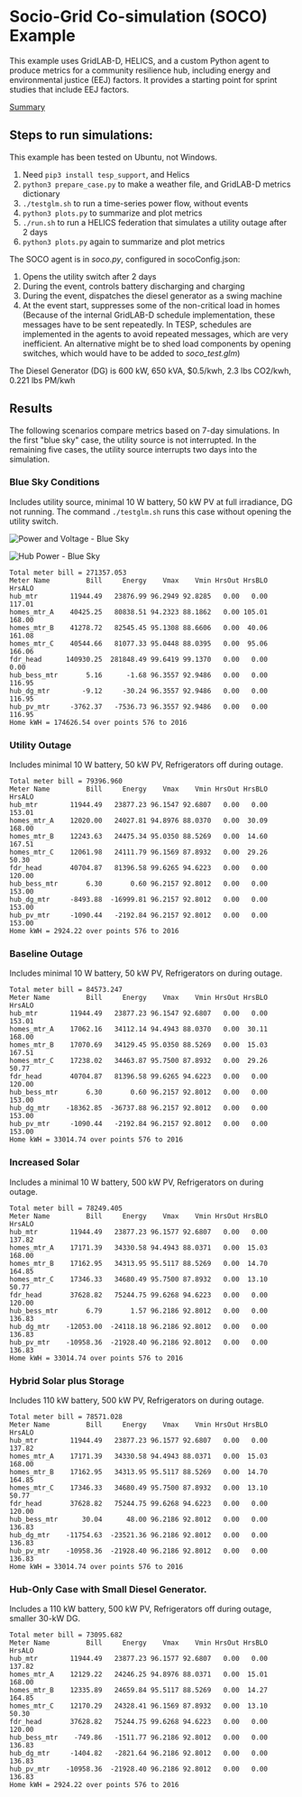 # Socio-Grid Co-simulation (SOCO) Example

This example uses GridLAB-D, HELICS, and a custom Python agent
to produce metrics for a community resilience hub, including
energy and environmental justice (EEJ) factors. It provides a
starting point for sprint studies that include EEJ factors.

[Summary](soco_test.pdf)

## Steps to run simulations:

This example has been tested on Ubuntu, not Windows.

1. Need `pip3 install tesp_support`, and Helics
2. `python3 prepare_case.py` to make a weather file, and GridLAB-D metrics dictionary
3. `./testglm.sh` to run a time-series power flow, without events
4. `python3 plots.py` to summarize and plot metrics
5. `./run.sh` to run a HELICS federation that simulates a utility outage after 2 days
6. `python3 plots.py` again to summarize and plot metrics

The SOCO agent is in *soco.py*, configured in socoConfig.json:

1. Opens the utility switch after 2 days
2. During the event, controls battery discharging and charging
3. During the event, dispatches the diesel generator as a swing machine
4. At the event start, suppresses some of the non-critical load in homes
   (Because of the internal GridLAB-D schedule implementation, these messages
    have to be sent repeatedly. In TESP, schedules are implemented in the agents
    to avoid repeated messages, which are very inefficient. An alternative
    might be to shed load components by opening switches, which would have
    to be added to *soco\_test.glm*)

The Diesel Generator (DG) is 600 kW, 650 kVA, $0.5/kwh, 2.3 lbs CO2/kwh, 0.221 lbs PM/kwh

## Results

The following scenarios compare metrics based on 7-day simulations. In the
first "blue sky" case, the utility source is not interrupted. In the remaining
five cases, the utility source interrupts two days into the simulation.

### Blue Sky Conditions

Includes utility source, minimal 10 W battery, 50 kW PV at full irradiance, DG not running.
The command `./testglm.sh` runs this case without opening the utility switch.

![Power and Voltage - Blue Sky](soco_test.png)

![Hub Power - Blue Sky](soco_test_hub.png)

```
Total meter bill = 271357.053
Meter Name         Bill     Energy    Vmax    Vmin HrsOut HrsBLO HrsALO
hub_mtr        11944.49   23876.99 96.2949 92.8285   0.00   0.00 117.01
homes_mtr_A    40425.25   80838.51 94.2323 88.1862   0.00 105.01 168.00
homes_mtr_B    41278.72   82545.45 95.1308 88.6606   0.00  40.06 161.08
homes_mtr_C    40544.66   81077.33 95.0448 88.0395   0.00  95.06 166.06
fdr_head      140930.25  281848.49 99.6419 99.1370   0.00   0.00   0.00
hub_bess_mtr       5.16      -1.68 96.3557 92.9486   0.00   0.00 116.95
hub_dg_mtr        -9.12     -30.24 96.3557 92.9486   0.00   0.00 116.95
hub_pv_mtr     -3762.37   -7536.73 96.3557 92.9486   0.00   0.00 116.95
Home kWH = 174626.54 over points 576 to 2016
```

### Utility Outage

Includes minimal 10 W battery, 50 kW PV, Refrigerators off during outage.

```
Total meter bill = 79396.960
Meter Name         Bill     Energy    Vmax    Vmin HrsOut HrsBLO HrsALO
hub_mtr        11944.49   23877.23 96.1547 92.6807   0.00   0.00 153.01
homes_mtr_A    12020.00   24027.81 94.8976 88.0370   0.00  30.09 168.00
homes_mtr_B    12243.63   24475.34 95.0350 88.5269   0.00  14.60 167.51
homes_mtr_C    12061.98   24111.79 96.1569 87.8932   0.00  29.26  50.30
fdr_head       40704.87   81396.58 99.6265 94.6223   0.00   0.00 120.00
hub_bess_mtr       6.30       0.60 96.2157 92.8012   0.00   0.00 153.00
hub_dg_mtr     -8493.88  -16999.81 96.2157 92.8012   0.00   0.00 153.00
hub_pv_mtr     -1090.44   -2192.84 96.2157 92.8012   0.00   0.00 153.00
Home kWH = 2924.22 over points 576 to 2016
```
### Baseline Outage

Includes minimal 10 W battery, 50 kW PV, Refrigerators on during outage.

```
Total meter bill = 84573.247
Meter Name         Bill     Energy    Vmax    Vmin HrsOut HrsBLO HrsALO
hub_mtr        11944.49   23877.23 96.1547 92.6807   0.00   0.00 153.01
homes_mtr_A    17062.16   34112.14 94.4943 88.0370   0.00  30.11 168.00
homes_mtr_B    17070.69   34129.45 95.0350 88.5269   0.00  15.03 167.51
homes_mtr_C    17238.02   34463.87 95.7500 87.8932   0.00  29.26  50.77
fdr_head       40704.87   81396.58 99.6265 94.6223   0.00   0.00 120.00
hub_bess_mtr       6.30       0.60 96.2157 92.8012   0.00   0.00 153.00
hub_dg_mtr    -18362.85  -36737.88 96.2157 92.8012   0.00   0.00 153.00
hub_pv_mtr     -1090.44   -2192.84 96.2157 92.8012   0.00   0.00 153.00
Home kWH = 33014.74 over points 576 to 2016
```
### Increased Solar 

Includes a minimal 10 W battery, 500 kW PV, Refrigerators on during outage.

```
Total meter bill = 78249.405
Meter Name         Bill     Energy    Vmax    Vmin HrsOut HrsBLO HrsALO
hub_mtr        11944.49   23877.23 96.1577 92.6807   0.00   0.00 137.82
homes_mtr_A    17171.39   34330.58 94.4943 88.0371   0.00  15.03 168.00
homes_mtr_B    17162.95   34313.95 95.5117 88.5269   0.00  14.70 164.85
homes_mtr_C    17346.33   34680.49 95.7500 87.8932   0.00  13.10  50.77
fdr_head       37628.82   75244.75 99.6268 94.6223   0.00   0.00 120.00
hub_bess_mtr       6.79       1.57 96.2186 92.8012   0.00   0.00 136.83
hub_dg_mtr    -12053.00  -24118.18 96.2186 92.8012   0.00   0.00 136.83
hub_pv_mtr    -10958.36  -21928.40 96.2186 92.8012   0.00   0.00 136.83
Home kWH = 33014.74 over points 576 to 2016
```
### Hybrid Solar plus Storage

Includes 110 kW battery, 500 kW PV, Refrigerators on during outage.

```
Total meter bill = 78571.028
Meter Name         Bill     Energy    Vmax    Vmin HrsOut HrsBLO HrsALO
hub_mtr        11944.49   23877.23 96.1577 92.6807   0.00   0.00 137.82
homes_mtr_A    17171.39   34330.58 94.4943 88.0371   0.00  15.03 168.00
homes_mtr_B    17162.95   34313.95 95.5117 88.5269   0.00  14.70 164.85
homes_mtr_C    17346.33   34680.49 95.7500 87.8932   0.00  13.10  50.77
fdr_head       37628.82   75244.75 99.6268 94.6223   0.00   0.00 120.00
hub_bess_mtr      30.04      48.00 96.2186 92.8012   0.00   0.00 136.83
hub_dg_mtr    -11754.63  -23521.36 96.2186 92.8012   0.00   0.00 136.83
hub_pv_mtr    -10958.36  -21928.40 96.2186 92.8012   0.00   0.00 136.83
Home kWH = 33014.74 over points 576 to 2016
```
### Hub-Only Case with Small Diesel Generator.

Includes a 110 kW battery, 500 kW PV, Refrigerators off during outage, smaller 30-kW DG.

```
Total meter bill = 73095.682
Meter Name         Bill     Energy    Vmax    Vmin HrsOut HrsBLO HrsALO
hub_mtr        11944.49   23877.23 96.1577 92.6807   0.00   0.00 137.82
homes_mtr_A    12129.22   24246.25 94.8976 88.0371   0.00  15.01 168.00
homes_mtr_B    12335.89   24659.84 95.5117 88.5269   0.00  14.27 164.85
homes_mtr_C    12170.29   24328.41 96.1569 87.8932   0.00  13.10  50.30
fdr_head       37628.82   75244.75 99.6268 94.6223   0.00   0.00 120.00
hub_bess_mtr    -749.86   -1511.77 96.2186 92.8012   0.00   0.00 136.83
hub_dg_mtr     -1404.82   -2821.64 96.2186 92.8012   0.00   0.00 136.83
hub_pv_mtr    -10958.36  -21928.40 96.2186 92.8012   0.00   0.00 136.83
Home kWH = 2924.22 over points 576 to 2016
```
